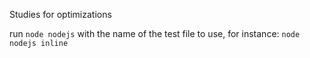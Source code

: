 Studies for optimizations

run `node nodejs` with the name of the test file to use, for instance: `node nodejs inline` 
